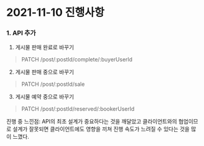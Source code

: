 # 2021-11-10 진행사항

### 1. API 추가

1. 게시물 판매 완료로 바꾸기

> PATCH /post/:postId/complete/:buyerUserId

2. 게시물 판매 중으로 바꾸기

> PATCH /post/:postId/sale

3. 게시물 예약 중으로 바꾸기

> PATCH /post/:postId/reserved/:bookerUserId

진행 중 느낀점:
API의 최초 설계가 중요하다는 것을 깨달았고 클라이언트와의 협업이므로 설계가 잘못되면 클라이언트에도 영향을 끼쳐 진행 속도가 느려질 수 있다는 것을 많이 느꼈다.
